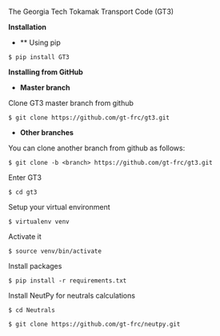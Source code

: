 The Georgia Tech Tokamak Transport Code (GT3)

**Installation**

- ** Using pip

`$ pip install GT3`

**Installing from GitHub**

- **Master branch**

Clone GT3 master branch from github

`$ git clone https://github.com/gt-frc/gt3.git`

- **Other branches**

You can clone another branch from github as follows:

`$ git clone -b <branch> https://github.com/gt-frc/gt3.git`

Enter GT3

`$ cd gt3`

Setup your virtual environment

`$ virtualenv venv`

Activate it

`$ source venv/bin/activate`

Install packages

`$ pip install -r requirements.txt`

Install NeutPy for neutrals calculations

`$ cd Neutrals`

`$ git clone https://github.com/gt-frc/neutpy.git`